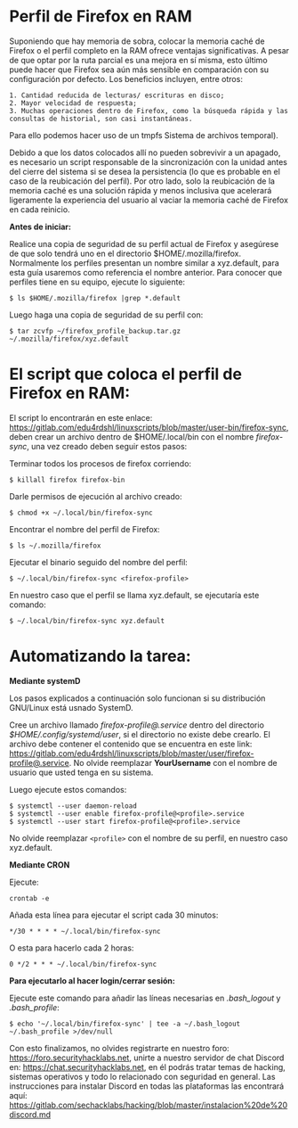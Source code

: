 # Perfil de Firefox en RAM

Suponiendo que hay memoria de sobra, colocar la memoria caché de Firefox o el perfil completo en la RAM ofrece ventajas significativas. A pesar de que optar por la ruta parcial es una mejora en sí misma, esto último puede hacer que Firefox sea aún más sensible en comparación con su configuración por defecto. Los beneficios incluyen, entre otros:

    1. Cantidad reducida de lecturas/ escrituras en disco;
    2. Mayor velocidad de respuesta;
    3. Muchas operaciones dentro de Firefox, como la búsqueda rápida y las consultas de historial, son casi instantáneas.

Para ello podemos hacer uso de un tmpfs Sistema de archivos temporal).

Debido a que los datos colocados allí no pueden sobrevivir a un apagado, es necesario un script responsable de la sincronización con la unidad antes del cierre del sistema si se desea la persistencia (lo que es probable en el caso de la reubicación del perfil). Por otro lado, solo la reubicación de la memoria caché es una solución rápida y menos inclusiva que acelerará ligeramente la experiencia del usuario al vaciar la memoria caché de Firefox en cada reinicio.

**Antes de iniciar:**

Realice una copia de seguridad de su perfil actual de Firefox y asegúrese de que solo tendrá uno en el directorio $HOME/.mozilla/firefox. Normalmente los perfiles presentan un nombre similar a xyz.default, para esta guía usaremos como referencia el nombre anterior. Para conocer que perfiles tiene en su equipo, ejecute lo siguiente:

```
$ ls $HOME/.mozilla/firefox |grep *.default
```

Luego haga una copia de seguridad de su perfil con:

```
$ tar zcvfp ~/firefox_profile_backup.tar.gz ~/.mozilla/firefox/xyz.default
```


# **El script que coloca el perfil de Firefox en RAM:**

El script lo encontrarán en este enlace: https://gitlab.com/edu4rdshl/linuxscripts/blob/master/user-bin/firefox-sync, deben crear un archivo dentro de $HOME/.local/bin con el nombre *firefox-sync*, una vez creado deben seguir estos pasos:

Terminar todos los procesos de firefox corriendo:

```
$ killall firefox firefox-bin
```

Darle permisos de ejecución al archivo creado:

```
$ chmod +x ~/.local/bin/firefox-sync
```

Encontrar el nombre del perfil de Firefox:

```
$ ls ~/.mozilla/firefox
```

Ejecutar el binario seguido del nombre del perfil:

```
$ ~/.local/bin/firefox-sync <firefox-profile>
``` 

En nuestro caso que el perfil se llama xyz.default, se ejecutaría este comando:

```
$ ~/.local/bin/firefox-sync xyz.default
```

# **Automatizando la tarea:**

**Mediante systemD**

Los pasos explicados a continuación solo funcionan si su distribución GNU/Linux está usnado SystemD.

Cree un archivo llamado *firefox-profile@.service* dentro del directorio *$HOME/.config/systemd/user*, si el directorio no existe debe crearlo. El archivo debe contener el contenido que se encuentra en este link: https://gitlab.com/edu4rdshl/linuxscripts/blob/master/user/firefox-profile@.service. No olvide reemplazar **YourUsername** con el nombre de usuario que usted tenga en su sistema.

Luego ejecute estos comandos:

```
$ systemctl --user daemon-reload
$ systemctl --user enable firefox-profile@<profile>.service
$ systemctl --user start firefox-profile@<profile>.service 
```
No olvide reemplazar `<profile>` con el nombre de su perfil, en nuestro caso xyz.default.

**Mediante CRON**

Ejecute:

```
crontab -e
```

Añada esta línea para ejecutar el script cada 30 minutos:

`*/30 * * * * ~/.local/bin/firefox-sync`

O esta para hacerlo cada 2 horas:

`0 */2 * * * ~/.local/bin/firefox-sync`

**Para ejecutarlo al hacer login/cerrar sesión:**

Ejecute este comando para añadir las líneas necesarias en *.bash_logout* y *.bash_profile*:

`$ echo '~/.local/bin/firefox-sync' | tee -a ~/.bash_logout ~/.bash_profile >/dev/null`

Con esto finalizamos, no olvides registrarte en nuestro foro: https://foro.securityhacklabs.net, unirte a nuestro servidor de chat Discord en: https://chat.securityhacklabs.net, en él podrás tratar temas de hacking, sistemas operativos y todo lo relacionado con seguridad en general. Las instrucciones para instalar Discord en todas las plataformas las encontrará aquí: https://gitlab.com/sechacklabs/hacking/blob/master/instalacion%20de%20discord.md